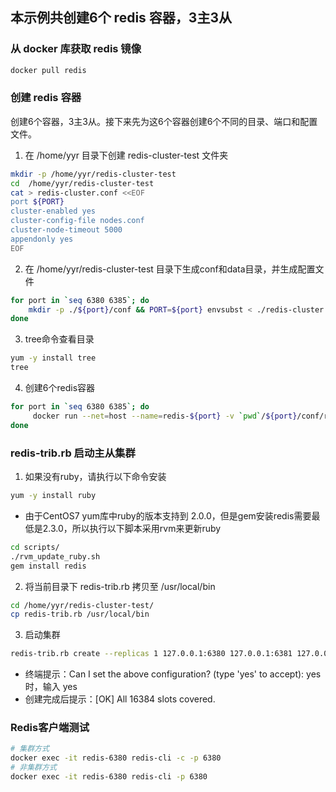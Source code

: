 ## 本示例共创建6个 redis 容器，3主3从
### 从 docker 库获取 redis 镜像
``` bash
docker pull redis
```
### 创建 redis 容器
创建6个容器，3主3从。接下来先为这6个容器创建6个不同的目录、端口和配置文件。
1. 在 /home/yyr 目录下创建 redis-cluster-test 文件夹
``` bash
mkdir -p /home/yyr/redis-cluster-test
cd  /home/yyr/redis-cluster-test
cat > redis-cluster.conf <<EOF
port ${PORT}
cluster-enabled yes
cluster-config-file nodes.conf
cluster-node-timeout 5000
appendonly yes
EOF
```
2. 在 /home/yyr/redis-cluster-test 目录下生成conf和data目录，并生成配置文件
``` bash
for port in `seq 6380 6385`; do
    mkdir -p ./${port}/conf && PORT=${port} envsubst < ./redis-cluster.conf > ./${port}/conf/redis.conf && mkdir -p ./${port}/data;
done
```
3. tree命令查看目录
``` bash
yum -y install tree
tree
```
4. 创建6个redis容器
``` bash
for port in `seq 6380 6385`; do 
     docker run --net=host --name=redis-${port} -v `pwd`/${port}/conf/redis.conf:/usr/local/etc/redis/redis.conf -d redis:latest redis-server /usr/local/etc/redis/redis.conf; 
done
```
### redis-trib.rb 启动主从集群
1. 如果没有ruby，请执行以下命令安装
``` bash
yum -y install ruby
```
* 由于CentOS7 yum库中ruby的版本支持到 2.0.0，但是gem安装redis需要最低是2.3.0，所以执行以下脚本采用rvm来更新ruby
``` bash
cd scripts/
./rvm_update_ruby.sh
gem install redis
```
2. 将当前目录下 redis-trib.rb 拷贝至 /usr/local/bin
``` bash
cd /home/yyr/redis-cluster-test/
cp redis-trib.rb /usr/local/bin
```
3. 启动集群
``` bash
redis-trib.rb create --replicas 1 127.0.0.1:6380 127.0.0.1:6381 127.0.0.1:6382 127.0.0.1:6383 127.0.0.1:6384 127.0.0.1:6385
```
* 终端提示：Can I set the above configuration? (type 'yes' to accept): yes时，输入 yes
* 创建完成后提示：[OK] All 16384 slots covered.
### Redis客户端测试
``` bash
# 集群方式
docker exec -it redis-6380 redis-cli -c -p 6380
# 非集群方式
docker exec -it redis-6380 redis-cli -p 6380
```